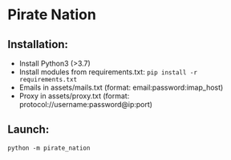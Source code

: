 # Pirate Nation

## Installation:
- Install Python3 (>3.7)
- Install modules from requirements.txt: <code>pip install -r requirements.txt</code>
- Emails in assets/mails.txt (format: email:password:imap_host)
- Proxy in assets/proxy.txt (format: protocol://username:password@ip:port)

## Launch:
<code>python -m pirate_nation</code>
